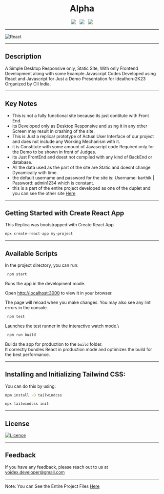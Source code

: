 <h1 align='center'>Alpha</h1>

<div align='center'>
  <a><img src="https://img.shields.io/badge/react-%2320232a.svg?style=for-the-badge&logo=react&logoColor=%2361DAFB"></a> &nbsp;
  <a><img src="https://img.shields.io/badge/tailwindcss-%2338B2AC.svg?style=for-the-badge&logo=tailwind-css&logoColor=white"></a> &nbsp;
  <a><img src="https://img.shields.io/badge/javascript-%23323330.svg?style=for-the-badge&logo=javascript&logoColor=%23F7DF1E"></a>
</div>

------------------------

![React](https://github.com/k-arthik-r/Alpha/assets/111432615/df8c11d1-4a1c-488f-989a-09a476705b27)

---------------------------

## Description
A Simple Desktop Responsive only, Static Site, With only Frontend Development along with some Example Javascript Codes Developed using React and Javascript for Just a Demo Presentation for Ideathon-2K23 Organized by CII India.

-----------------------------
## Key Notes
* This is not a fully functional site because its just contitute with Front End.
* its Developed only as Desktop Responsive and using it in any other Screen may result in crashing of the site.
* This is Just a replica/ prototype of Actual User Interface of our project and does not include any Working Mechanism with it.
* it is Constitute with some amount of Javascript code Required only for the Demo to be shown in front of Judges.
* its Just FrontEnd and doest not compiled with any kind of BackEnd or database.
* All the data used as the part of the site are Static and doesnt change Dynamically with time.
* the default username and password for the site is: Username: karthik | Password: admin1234 which is constant.
* this is a part of the entire project developed as one of the duplet and you can see the other site [Here](https://k-arthik-r.github.io/AlphaShop)
 
 -----------------------------
 
## Getting Started with Create React App

This Replica was bootstrapped with Create React App

```bash
npx create-react-app my-project
```

------------------------------

## Available Scripts

In the project directory, you can run:

```bash
 npm start
```

Runs the app in the development mode.

Open [http://localhost:3000](http://localhost:3000) to view it in your browser.

The page will reload when you make changes.
You may also see any lint errors in the console.

```bash
 npm test
```

Launches the test runner in the interactive watch mode.\

```bash
 npm run build
```

Builds the app for production to the `build` folder.\
It correctly bundles React in production mode and optimizes the build for the best performance.

----------------------------------------

## Installing and Initializing Tailwind CSS:

You can do this by using:

```bash
npm install -D tailwindcss

npx tailwindcss init

```
------------------------

## License

[![Licence](https://img.shields.io/github/license/Ileriayo/markdown-badges?style=for-the-badge)](./LICENSE)

----------------------------

## Feedback
If you have any feedback, please reach out to us at voidex.developer@gmail.com

-----------------------------

Note: You can See the Entire Project Files [Here](/Project_Files/)
